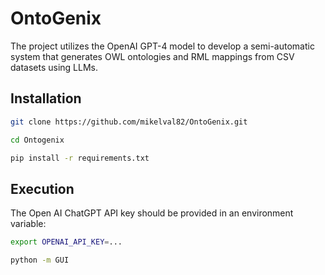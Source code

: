 # OntoGenix

The project utilizes the OpenAI GPT-4 model to develop a semi-automatic system that generates OWL ontologies and RML mappings from CSV datasets using LLMs.

## Installation

```bash
git clone https://github.com/mikelval82/OntoGenix.git

cd Ontogenix

pip install -r requirements.txt
```

## Execution

The Open AI ChatGPT API key should be provided in an environment variable:

```bash
export OPENAI_API_KEY=...

python -m GUI
```

